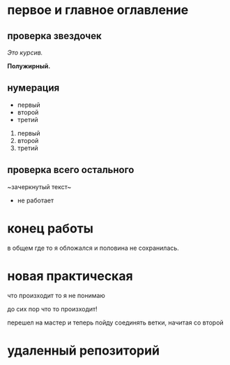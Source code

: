 # первое и главное оглавление

## проверка звездочек

*Это курсив.*

**Полужирный.**

## нумерация

* первый
* второй
* третий
1. первый
2. второй
3. третий
## проверка всего остального

~зачеркнутый текст~

* не работает
# **конец работы**

в общем где то я обложался и половина не сохранилась.

# новая практическая

что произходит то я не понимаю

до сих пор что то произходит!

перешел на мастер и теперь пойду соединять ветки, начитая со второй
# удаленный репозиторий

